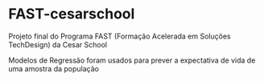 # FAST-cesarschool
Projeto final do Programa FAST (Formação Acelerada em Soluções TechDesign) da Cesar School

Modelos de Regressão foram usados para prever a expectativa de vida de uma amostra da população
